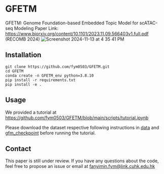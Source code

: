 # GFETM
GFETM: Genome Foundation-based Embedded Topic Model for scATAC-seq Modeling
Paper Link: https://www.biorxiv.org/content/10.1101/2023.11.09.566403v1.full.pdf (RECOMB 2024)
![Screenshot 2024-11-13 at 4 35 41 PM](https://github.com/user-attachments/assets/fa0148ca-8027-42ce-8653-30f8c0bf9ff8)


## Installation
```
git clone https://github.com/fym0503/GFETM.git
cd GFETM
conda create -n GFETM_env python=3.8.10
pip install -r requirements.txt
pip install -e .
```
## Usage
We provided a tutorial at https://github.com/fym0503/GFETM/blob/main/scripts/tutorial.ipynb

Please download the dataset respective following instructions in [data](https://github.com/fym0503/GFETM/tree/main/data) and [gfm_checkpoint](https://github.com/fym0503/GFETM/tree/main/gfm_checkpoint) before running the tutorial.
## Contact
This paper is still under review. If you have any questions about the code, feel free to propose an issue or email at fanyimin.fym@link.cuhk.edu.hk
